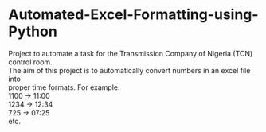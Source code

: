 # Automated-Excel-Formatting-using-Python  
   
Project to automate a task for the Transmission Company of Nigeria (TCN) control room.  
The aim of this project is to automatically convert numbers in an excel file into  
proper time formats. For example:  
1100 -> 11:00  
1234 -> 12:34  
 725 -> 07:25    
etc.  
